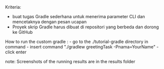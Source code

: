 Kriteria:

- buat tugas Gradle sederhana untuk menerima parameter CLI dan mencetaknya dengan pesan ucapan
- Proyek skrip Gradle harus dibuat di repositori yang berbeda dan dorong ke GitHub

How to run the custom gradle :
    - go to the ./tutorial-gradle directory in command
    - insert command "./gradlew greetingTask -Pnama=YourName"
    - click enter

note:
Screenshots of the running results are in the results folder